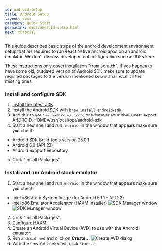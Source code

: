 ```yaml
---
id: android-setup
title: Android Setup
layout: docs
category: Quick Start
permalink: docs/android-setup.html
next: tutorial
---
```


This guide describes basic steps of the android development environment setup that are required to run React Native android apps on an android emulator. We don't discuss developer tool configuration such as IDEs here.

These instructions only cover installation "from scratch". If you happen to have some old, outdated version of Android SDK make sure to update required packages to the version mentioned below and install all the missing ones.

### Install and configure SDK

1. [Install the latest JDK](http://www.oracle.com/technetwork/java/javase/downloads/jdk8-downloads-2133151.html).
2. Install the Android SDK with `brew install android-sdk`.
3. Add this to your `~/.bashrc`, `~/.zshrc` or whatever your shell uses:
        export ANDROID_HOME=/usr/local/opt/android-sdk
4. Start a new shell and run `android`; in the window that appears make sure you check:
  * Android SDK Build-tools version 23.0.1
  * Android 6.0 (API 23)
  * Android Support Repository
5. Click "Install Packages".

### Install and run Android stock emulator

1. Start a new shell and run `android`; in the window that appears make sure you check:
  * Intel x86 Atom System Image (for Android 5.1.1 - API 22)
  * Intel x86 Emulator Accelerator (HAXM installer)
  ![SDK Manager window](/react-native/img/AndroidSDK1.png) ![SDK Manager window](/react-native/img/AndroidSDK2.png)
2. Click "Install Packages".
3. [Configure HAXM](http://developer.android.com/tools/devices/emulator.html#vm-mac).
4. Create an Android Virtual Device (AVD) to use with the Android emulator:
  1. Run `android avd` and click on **Create...**
  ![Create AVD dialog](/react-native/img/CreateAVD.png)
  2. With the new AVD selected, click `Start...`
